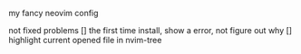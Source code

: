 my fancy neovim config

not fixed problems
[] the first time install, show a error, not figure out why
[] highlight current opened file in nvim-tree
